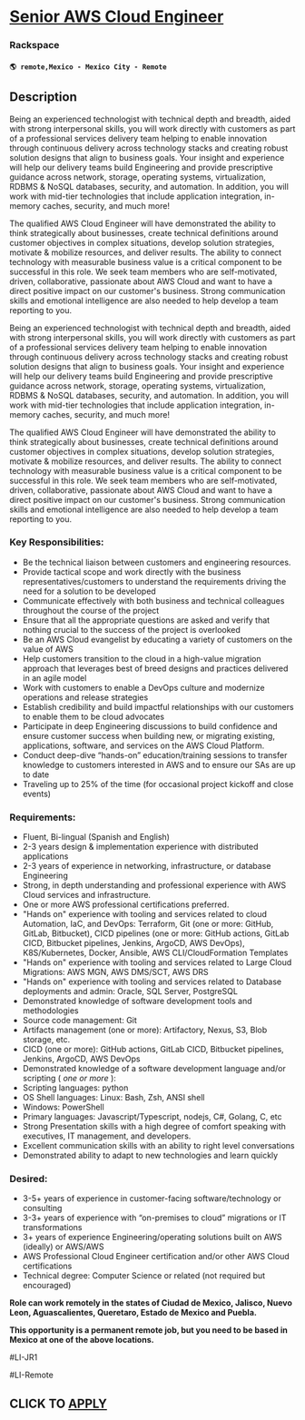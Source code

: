 # [Senior AWS Cloud Engineer](https://www.remotewlb.com/apply/senior-aws-cloud-engineer)  
### Rackspace  
#### `🌎 remote,Mexico - Mexico City - Remote`  

## Description

Being an experienced technologist with technical depth and breadth, aided with strong interpersonal skills, you will work directly with customers as part of a professional services delivery team helping to enable innovation through continuous delivery across technology stacks and creating robust solution designs that align to business goals. Your insight and experience will help our delivery teams build Engineering and provide prescriptive guidance across network, storage, operating systems, virtualization, RDBMS & NoSQL databases, security, and automation. In addition, you will work with mid-tier technologies that include application integration, in-memory caches, security, and much more!

The qualified AWS Cloud Engineer will have demonstrated the ability to think strategically about businesses, create technical definitions around customer objectives in complex situations, develop solution strategies, motivate & mobilize resources, and deliver results. The ability to connect technology with measurable business value is a critical component to be successful in this role. We seek team members who are self-motivated, driven, collaborative, passionate about AWS Cloud and want to have a direct positive impact on our customer's business. Strong communication skills and emotional intelligence are also needed to help develop a team reporting to you.

  

Being an experienced technologist with technical depth and breadth, aided with strong interpersonal skills, you will work directly with customers as part of a professional services delivery team helping to enable innovation through continuous delivery across technology stacks and creating robust solution designs that align to business goals. Your insight and experience will help our delivery teams build Engineering and provide prescriptive guidance across network, storage, operating systems, virtualization, RDBMS & NoSQL databases, security, and automation. In addition, you will work with mid-tier technologies that include application integration, in-memory caches, security, and much more!

The qualified AWS Cloud Engineer will have demonstrated the ability to think strategically about businesses, create technical definitions around customer objectives in complex situations, develop solution strategies, motivate & mobilize resources, and deliver results. The ability to connect technology with measurable business value is a critical component to be successful in this role. We seek team members who are self-motivated, driven, collaborative, passionate about AWS Cloud and want to have a direct positive impact on our customer's business. Strong communication skills and emotional intelligence are also needed to help develop a team reporting to you.

  

### Key Responsibilities:

* Be the technical liaison between customers and engineering resources.
* Provide tactical scope and work directly with the business representatives/customers to understand the requirements driving the need for a solution to be developed
* Communicate effectively with both business and technical colleagues throughout the course of the project
* Ensure that all the appropriate questions are asked and verify that nothing crucial to the success of the project is overlooked
* Be an AWS Cloud evangelist by educating a variety of customers on the value of AWS
* Help customers transition to the cloud in a high-value migration approach that leverages best of breed designs and practices delivered in an agile model
* Work with customers to enable a DevOps culture and modernize operations and release strategies
* Establish credibility and build impactful relationships with our customers to enable them to be cloud advocates
* Participate in deep Engineering discussions to build confidence and ensure customer success when building new, or migrating existing, applications, software, and services on the AWS Cloud Platform.
* Conduct deep-dive “hands-on” education/training sessions to transfer knowledge to customers interested in AWS and to ensure our SAs are up to date
* Traveling up to 25% of the time (for occasional project kickoff and close events)

  

### Requirements:

* Fluent, Bi-lingual (Spanish and English)
* 2-3 years design & implementation experience with distributed applications
* 2-3 years of experience in networking, infrastructure, or database Engineering
* Strong, in depth understanding and professional experience with AWS Cloud services and infrastructure. 
* One or more AWS professional certifications preferred.
* "Hands on" experience with tooling and services related to cloud Automation, IaC, and DevOps: Terraform, Git (one or more: GitHub, GitLab, Bitbucket), CICD pipelines (one or more: GitHub actions, GitLab CICD, Bitbucket pipelines, Jenkins, ArgoCD, AWS DevOps), K8S/Kubernetes, Docker, Ansible, AWS CLI/CloudFormation Templates
* "Hands on" experience with tooling and services related to Large Cloud Migrations: AWS MGN, AWS DMS/SCT, AWS DRS
* "Hands on" experience with tooling and services related to Database deployments and admin: Oracle, SQL Server, PostgreSQL
* Demonstrated knowledge of software development tools and methodologies
* Source code management: Git
* Artifacts management (one or more): Artifactory, Nexus, S3, Blob storage, etc.
* CICD (one or more): GitHub actions, GitLab CICD, Bitbucket pipelines, Jenkins, ArgoCD, AWS DevOps
* Demonstrated knowledge of a software development language and/or scripting ( _one or more_ ):
* Scripting languages: python
* OS Shell languages: Linux: Bash, Zsh, ANSI shell
* Windows: PowerShell
* Primary languages: Javascript/Typescript, nodejs, C#, Golang, C, etc
* Strong Presentation skills with a high degree of comfort speaking with executives, IT management, and developers.
* Excellent communication skills with an ability to right level conversations
* Demonstrated ability to adapt to new technologies and learn quickly

  

### Desired:

* 3-5+ years of experience in customer-facing software/technology or consulting
* 3-3+ years of experience with “on-premises to cloud” migrations or IT transformations
* 3+ years of experience Engineering/operating solutions built on AWS (ideally) or AWS/AWS
* AWS Professional Cloud Engineer certification and/or other AWS Cloud certifications
* Technical degree: Computer Science or related (not required but encouraged)

  

 **Role can work remotely in the states of Ciudad de Mexico, Jalisco, Nuevo Leon, Aguascalientes, Queretaro, Estado de Mexico and Puebla.**

 **This opportunity is a permanent remote job, but you need to be based in Mexico at one of the above locations.**

  

#LI-JR1

#LI-Remote

  
## CLICK TO [APPLY](https://www.remotewlb.com/apply/senior-aws-cloud-engineer)

